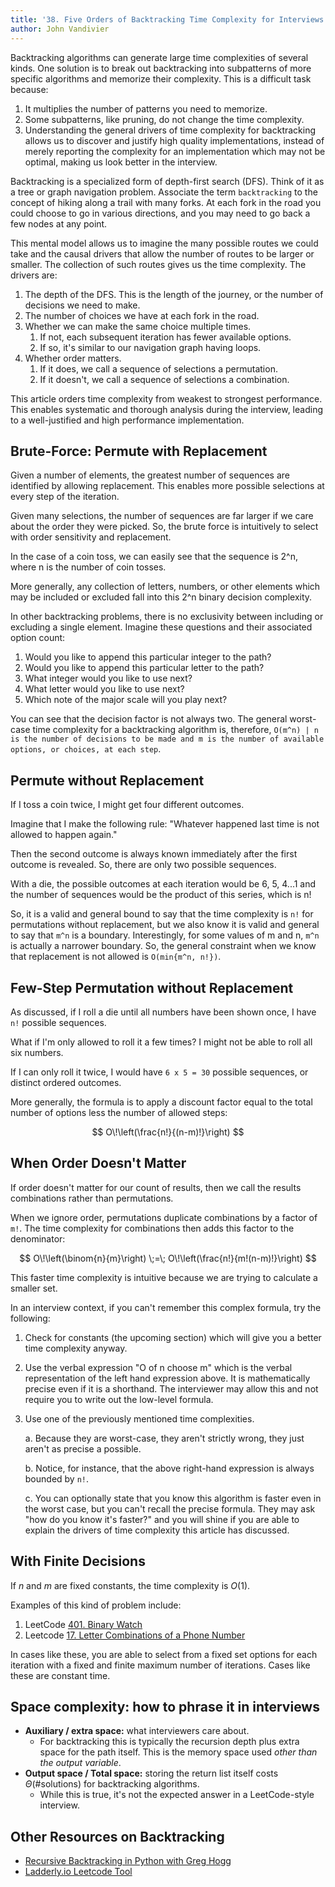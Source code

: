 ```yaml
---
title: '38. Five Orders of Backtracking Time Complexity for Interviews'
author: John Vandivier
---
```


Backtracking algorithms can generate large time complexities of several kinds. One solution is to break out backtracking into subpatterns of more specific algorithms and memorize their complexity. This is a difficult task because:

1. It multiplies the number of patterns you need to memorize.
2. Some subpatterns, like pruning, do not change the time complexity.
3. Understanding the general drivers of time complexity for backtracking allows us to discover and justify high quality implementations, instead of merely reporting the complexity for an implementation which may not be optimal, making us look better in the interview.

Backtracking is a specialized form of depth-first search (DFS). Think of it as a tree or graph navigation problem. Associate the term `backtracking` to the concept of hiking along a trail with many forks. At each fork in the road you could choose to go in various directions, and you may need to go back a few nodes at any point.

This mental model allows us to imagine the many possible routes we could take and the causal drivers that allow the number of routes to be larger or smaller. The collection of such routes gives us the time complexity. The drivers are:

1. The depth of the DFS. This is the length of the journey, or the number of decisions we need to make.
2. The number of choices we have at each fork in the road.
3. Whether we can make the same choice multiple times.
   1. If not, each subsequent iteration has fewer available options.
   2. If so, it's similar to our navigation graph having loops.
4. Whether order matters.
   1. If it does, we call a sequence of selections a permutation.
   2. If it doesn't, we call a sequence of selections a combination.

This article orders time complexity from weakest to strongest performance. This enables systematic and thorough analysis during the interview, leading to a well-justified and high performance implementation.

## Brute-Force: Permute with Replacement

Given a number of elements, the greatest number of sequences are identified by allowing replacement. This enables more possible selections at every step of the iteration.

Given many selections, the number of sequences are far larger if we care about the order they were picked. So, the brute force is intuitively to select with order sensitivity and replacement.

In the case of a coin toss, we can easily see that the sequence is 2^n, where n is the number of coin tosses.

More generally, any collection of letters, numbers, or other elements which may be included or excluded fall into this 2^n binary decision complexity.

In other backtracking problems, there is no exclusivity between including or excluding a single element. Imagine these questions and their associated option count:

1. Would you like to append this particular integer to the path?
2. Would you like to append this particular letter to the path?
3. What integer would you like to use next?
4. What letter would you like to use next?
5. Which note of the major scale will you play next?

You can see that the decision factor is not always two. The general worst-case time complexity for a backtracking algorithm is, therefore, `O(m^n) | n is the number of decisions to be made and m is the number of available options, or choices, at each step`.

## Permute without Replacement

If I toss a coin twice, I might get four different outcomes.

Imagine that I make the following rule: "Whatever happened last time is not allowed to happen again."

Then the second outcome is always known immediately after the first outcome is revealed. So, there are only two possible sequences.

With a die, the possible outcomes at each iteration would be 6, 5, 4...1 and the number of sequences would be the product of this series, which is n!

So, it is a valid and general bound to say that the time complexity is `n!` for permutations without replacement, but we also know it is valid and general to say that `m^n` is a boundary. Interestingly, for some values of m and n, `m^n` is actually a narrower boundary. So, the general constraint when we know that replacement is not allowed is `O(min{m^n, n!})`.

## Few-Step Permutation without Replacement

As discussed, if I roll a die until all numbers have been shown once, I have `n!` possible sequences.

What if I'm only allowed to roll it a few times? I might not be able to roll all six numbers.

If I can only roll it twice, I would have `6 x 5 = 30` possible sequences, or distinct ordered outcomes.

More generally, the formula is to apply a discount factor equal to the total number of options less the number of allowed steps:

$$
O\!\left(\frac{n!}{(n-m)!}\right)
$$

## When Order Doesn't Matter

If order doesn't matter for our count of results, then we call the results combinations rather than permutations.

When we ignore order, permutations duplicate combinations by a factor of `m!`. The time complexity for combinations then adds this factor to the denominator:

$$
O\!\left(\binom{n}{m}\right) \;=\; O\!\left(\frac{n!}{m!(n-m)!}\right)
$$

This faster time complexity is intuitive because we are trying to calculate a smaller set.

In an interview context, if you can't remember this complex formula, try the following:

1. Check for constants (the upcoming section) which will give you a better time complexity anyway.
2. Use the verbal expression "O of n choose m" which is the verbal representation of the left hand expression above. It is mathematically precise even if it is a shorthand. The interviewer may allow this and not require you to write out the low-level formula.
3. Use one of the previously mentioned time complexities.

   a. Because they are worst-case, they aren't strictly wrong, they just aren't as precise a possible.

   b. Notice, for instance, that the above right-hand expression is always bounded by `n!`.

   c. You can optionally state that you know this algorithm is faster even in the worst case, but you can't recall the precise formula. They may ask "how do you know it's faster?" and you will shine if you are able to explain the drivers of time complexity this article has discussed.

## With Finite Decisions

If $n$ and $m$ are fixed constants, the time complexity is $O(1)$.

Examples of this kind of problem include:

1. LeetCode [401. Binary Watch](https://leetcode.com/problems/binary-watch)
2. Leetcode [17. Letter Combinations of a Phone Number](https://leetcode.com/problems/letter-combinations-of-a-phone-number)

In cases like these, you are able to select from a fixed set options for each iteration with a fixed and finite maximum number of iterations. Cases like these are constant time.

## Space complexity: how to phrase it in interviews

- **Auxiliary / extra space:** what interviewers care about.
  - For backtracking this is typically the recursion depth plus extra space for the path itself. This is the memory space used _other than the output variable_.
- **Output space / Total space:** storing the return list itself costs $\Theta(\#\text{solutions})$ for backtracking algorithms.
  - While this is true, it's not the expected answer in a LeetCode-style interview.

## Other Resources on Backtracking

- [Recursive Backtracking in Python with Greg Hogg](https://www.youtube.com/watch?v=L0NxT2i-LOY)
- [Ladderly.io Leetcode Tool](https://www.ladderly.io/leetcode-tool)
